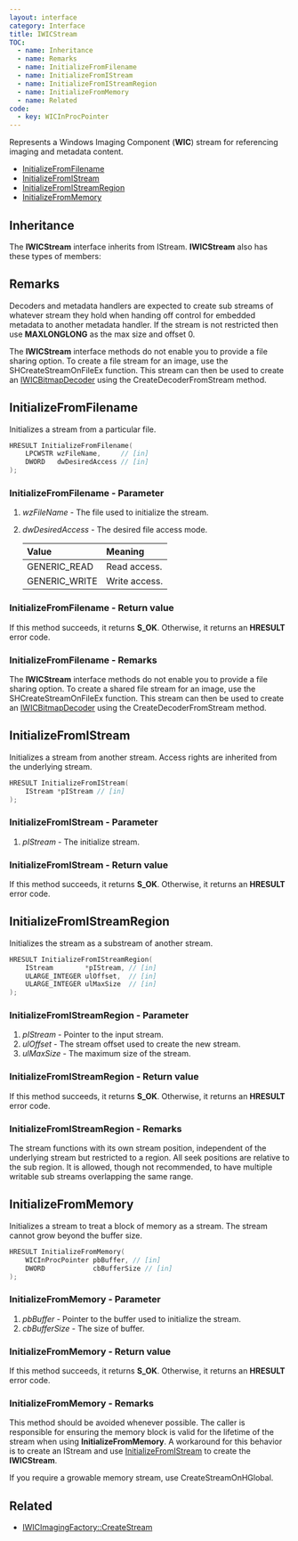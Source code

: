 ```yaml
---
layout: interface
category: Interface
title: IWICStream
TOC:
  - name: Inheritance
  - name: Remarks
  - name: InitializeFromFilename
  - name: InitializeFromIStream
  - name: InitializeFromIStreamRegion
  - name: InitializeFromMemory
  - name: Related
code:
  - key: WICInProcPointer
---
```


Represents a Windows Imaging Component (**WIC**) stream for referencing imaging and metadata content.

- [InitializeFromFilename](#initializefromfilename)
- [InitializeFromIStream](#initializefromistream)
- [InitializeFromIStreamRegion](#initializefromistreamregion)
- [InitializeFromMemory](#initializefrommemory)

## Inheritance

The **IWICStream** interface inherits from IStream.
**IWICStream** also has these types of members:

## Remarks

Decoders and metadata handlers are expected to create sub streams of whatever stream they hold when handing off control for embedded metadata to another metadata handler.
If the stream is not restricted then use **MAXLONGLONG** as the max size and offset 0.

The **IWICStream** interface methods do not enable you to provide a file sharing option.
To create a file stream for an image, use the SHCreateStreamOnFileEx function.
This stream can then be used to create an [IWICBitmapDecoder][wbd] using the CreateDecoderFromStream method.

## InitializeFromFilename

Initializes a stream from a particular file.

```cpp
HRESULT InitializeFromFilename(
    LPCWSTR wzFileName,     // [in]
    DWORD   dwDesiredAccess // [in]
);
```

### InitializeFromFilename - Parameter

1. _wzFileName_ - The file used to initialize the stream.
2. _dwDesiredAccess_ - The desired file access mode.

   | Value         | Meaning       |
   | :------------ | :------------ |
   | GENERIC_READ  | Read access.  |
   | GENERIC_WRITE | Write access. |

### InitializeFromFilename - Return value

If this method succeeds, it returns **S_OK**. Otherwise, it returns an **HRESULT** error code.

### InitializeFromFilename - Remarks

The **IWICStream** interface methods do not enable you to provide a file sharing option.
To create a shared file stream for an image, use the SHCreateStreamOnFileEx function.
This stream can then be used to create an [IWICBitmapDecoder][wbd] using the CreateDecoderFromStream method.

[wbd]: IWICBitmapDecoder

## InitializeFromIStream

Initializes a stream from another stream. Access rights are inherited from the underlying stream.

```cpp
HRESULT InitializeFromIStream(
    IStream *pIStream // [in]
);
```

### InitializeFromIStream - Parameter

1. _pIStream_ - The initialize stream.

### InitializeFromIStream - Return value

If this method succeeds, it returns **S_OK**.
Otherwise, it returns an **HRESULT** error code.

## InitializeFromIStreamRegion

Initializes the stream as a substream of another stream.

```cpp
HRESULT InitializeFromIStreamRegion(
    IStream        *pIStream, // [in]
    ULARGE_INTEGER ulOffset,  // [in]
    ULARGE_INTEGER ulMaxSize  // [in]
);
```

### InitializeFromIStreamRegion - Parameter

1. _pIStream_ - Pointer to the input stream.
2. _ulOffset_ - The stream offset used to create the new stream.
3. _ulMaxSize_ - The maximum size of the stream.

### InitializeFromIStreamRegion - Return value

If this method succeeds, it returns **S_OK**.
Otherwise, it returns an **HRESULT** error code.

### InitializeFromIStreamRegion - Remarks

The stream functions with its own stream position, independent of the underlying stream but restricted to a region.
All seek positions are relative to the sub region.
It is allowed, though not recommended, to have multiple writable sub streams overlapping the same range.

## InitializeFromMemory

Initializes a stream to treat a block of memory as a stream.
The stream cannot grow beyond the buffer size.

```cpp
HRESULT InitializeFromMemory(
    WICInProcPointer pbBuffer, // [in]
    DWORD            cbBufferSize // [in]
);
```

### InitializeFromMemory - Parameter

1. _pbBuffer_ - Pointer to the buffer used to initialize the stream.
2. _cbBufferSize_ - The size of buffer.

### InitializeFromMemory - Return value

If this method succeeds, it returns **S_OK**.
Otherwise, it returns an **HRESULT** error code.

### InitializeFromMemory - Remarks

This method should be avoided whenever possible.
The caller is responsible for ensuring the memory block is valid for the lifetime of the stream when using **InitializeFromMemory**.
A workaround for this behavior is to create an IStream and use [InitializeFromIStream][ifis] to create the **IWICStream**.

[ifis]: #initializefromistream

If you require a growable memory stream, use CreateStreamOnHGlobal.

## Related

- [IWICImagingFactory::CreateStream](IWICImagingFactory#createstream)

